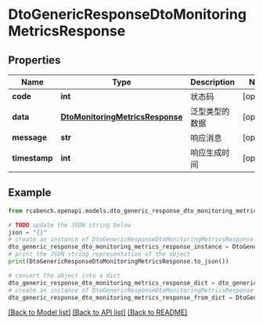 # DtoGenericResponseDtoMonitoringMetricsResponse


## Properties

Name | Type | Description | Notes
------------ | ------------- | ------------- | -------------
**code** | **int** | 状态码 | [optional] 
**data** | [**DtoMonitoringMetricsResponse**](DtoMonitoringMetricsResponse.md) | 泛型类型的数据 | [optional] 
**message** | **str** | 响应消息 | [optional] 
**timestamp** | **int** | 响应生成时间 | [optional] 

## Example

```python
from rcabench.openapi.models.dto_generic_response_dto_monitoring_metrics_response import DtoGenericResponseDtoMonitoringMetricsResponse

# TODO update the JSON string below
json = "{}"
# create an instance of DtoGenericResponseDtoMonitoringMetricsResponse from a JSON string
dto_generic_response_dto_monitoring_metrics_response_instance = DtoGenericResponseDtoMonitoringMetricsResponse.from_json(json)
# print the JSON string representation of the object
print(DtoGenericResponseDtoMonitoringMetricsResponse.to_json())

# convert the object into a dict
dto_generic_response_dto_monitoring_metrics_response_dict = dto_generic_response_dto_monitoring_metrics_response_instance.to_dict()
# create an instance of DtoGenericResponseDtoMonitoringMetricsResponse from a dict
dto_generic_response_dto_monitoring_metrics_response_from_dict = DtoGenericResponseDtoMonitoringMetricsResponse.from_dict(dto_generic_response_dto_monitoring_metrics_response_dict)
```
[[Back to Model list]](../README.md#documentation-for-models) [[Back to API list]](../README.md#documentation-for-api-endpoints) [[Back to README]](../README.md)


